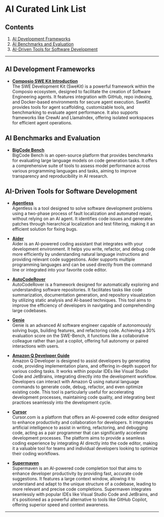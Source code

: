 # AI Curated Link List

## Contents
1. [AI Development Frameworks](#ai-development-frameworks)
2. [AI Benchmarks and Evaluation](#ai-benchmarks-and-evaluation)
3. [AI-Driven Tools for Software Development](#ai-driven-tools-for-software-development)

---

## AI Development Frameworks

- **[Composio SWE Kit Introduction](https://docs.composio.dev/swekit/introduction?s=09)**  
  The SWE Development Kit (SweKit) is a powerful framework within the Composio ecosystem, designed to facilitate the creation of Software Engineering agents. It features integration with GitHub, repo indexing, and Docker-based environments for secure agent execution. SweKit provides tools for agent scaffolding, customizable tools, and benchmarking to evaluate agent performance. It also supports frameworks like CrewAI and LlamaIndex, offering isolated workspaces for efficient agent operations.

## AI Benchmarks and Evaluation

- **[BigCode Bench](https://bigcode-bench.github.io/)**  
  BigCode Bench is an open-source platform that provides benchmarks for evaluating large language models on code generation tasks. It offers a comprehensive suite of tools to assess model performance across various programming languages and tasks, aiming to improve transparency and reproducibility in AI research.

## AI-Driven Tools for Software Development

- **[Agentless](https://github.com/OpenAutoCoder/Agentless)**  
  Agentless is a tool designed to solve software development problems using a two-phase process of fault localization and automated repair, without relying on an AI agent. It identifies code issues and generates patches through hierarchical localization and test filtering, making it an efficient solution for fixing bugs.

- **[Aider](https://aider.chat/)**  
  Aider is an AI-powered coding assistant that integrates with your development environment. It helps you write, refactor, and debug code more efficiently by understanding natural language instructions and providing relevant code suggestions. Aider supports multiple programming languages and can be used directly from the command line or integrated into your favorite code editor.

- **[AutoCodeRover](https://github.com/nus-apr/auto-code-rover)**  
  AutoCodeRover is a framework designed for automatically exploring and understanding software repositories. It facilitates tasks like code summarization, documentation generation, and repository visualization by utilizing static analysis and AI-based techniques. This tool aims to improve the efficiency of developers in navigating and comprehending large codebases.

- **[Genie](https://cosine.sh/genie)**  
  Genie is an advanced AI software engineer capable of autonomously solving bugs, building features, and refactoring code. Achieving a 30% evaluation score on the SWE-Bench, it functions like a collaborative colleague rather than just a copilot, offering full autonomy or paired interactions with users.

- **[Amazon Q Developer Guide](https://docs.aws.amazon.com/amazonq/latest/qdeveloper-ug/software-dev.html)**  
  Amazon Q Developer is designed to assist developers by generating code, providing implementation plans, and offering in-depth support for various coding tasks. It works within popular IDEs like Visual Studio Code and JetBrains, integrating directly into the development workflow. Developers can interact with Amazon Q using natural language commands to generate code, debug, refactor, and even optimize existing code. This tool is particularly useful for accelerating development processes, maintaining code quality, and integrating best practices seamlessly into the development cycle.

- **[Cursor](https://www.cursor.com/)**  
  Cursor.com is a platform that offers an AI-powered code editor designed to enhance productivity and collaboration for developers. It integrates artificial intelligence to assist in writing, refactoring, and debugging code, acting as a pair programmer that can significantly accelerate development processes. The platform aims to provide a seamless coding experience by integrating AI directly into the code editor, making it a valuable tool for teams and individual developers looking to optimize their coding workflows.

- **[Supermaven](https://supermaven.com/)**  
  Supermaven is an AI-powered code completion tool that aims to enhance developer productivity by providing fast, accurate code suggestions. It features a large context window, allowing it to understand and adapt to the unique structure of a codebase, leading to more relevant and precise code completions. Supermaven integrates seamlessly with popular IDEs like Visual Studio Code and JetBrains, and it's positioned as a powerful alternative to tools like GitHub Copilot, offering superior speed and context awareness.


---

